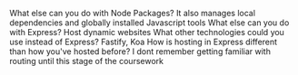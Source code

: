 What else can you do with Node Packages?
It also manages local dependencies and globally installed Javascript tools
What else can you do with Express?
Host dynamic websites
What other technologies could you use instead of Express?
Fastify, Koa
How is hosting in Express different than how you've hosted before?
I dont remember getting familiar with routing until this stage of the coursework